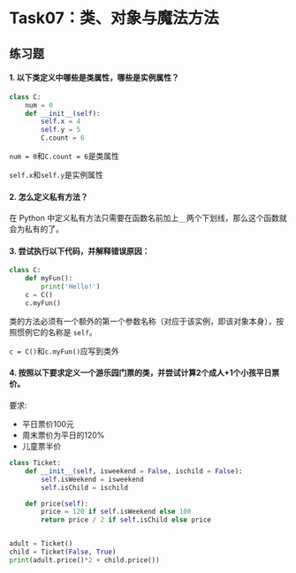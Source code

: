 # Task07：类、对象与魔法方法

## 练习题

#### 1. 以下类定义中哪些是类属性，哪些是实例属性？

```python
class C:
    num = 0
    def __init__(self):
        self.x = 4
        self.y = 5
        C.count = 6
```

`num = 0`和`C.count = 6`是类属性

`self.x`和`self.y`是实例属性

#### 2. 怎么定义私有方法？

在 Python 中定义私有方法只需要在函数名前加上`__`两个下划线，那么这个函数就会为私有的了。

#### 3. 尝试执行以下代码，并解释错误原因：

```python
class C:
    def myFun():
        print('Hello!')
    c = C()
    c.myFun()
```

类的方法必须有一个额外的第一个参数名称（对应于该实例，即该对象本身），按照惯例它的名称是 `self`。

`c = C()`和`c.myFun()`应写到类外

#### 4. 按照以下要求定义一个游乐园门票的类，并尝试计算2个成人+1个小孩平日票价。

要求:

- 平日票价100元
- 周末票价为平日的120%
- 儿童票半价

```python
class Ticket:
    def __init__(self, isweekend = False, ischild = False):
        self.isWeekend = isweekend
        self.isChild = ischild

    def price(self):
        price = 120 if self.isWeekend else 100
        return price / 2 if self.isChild else price


adult = Ticket()
child = Ticket(False, True)
print(adult.price()*2 + child.price())
```

